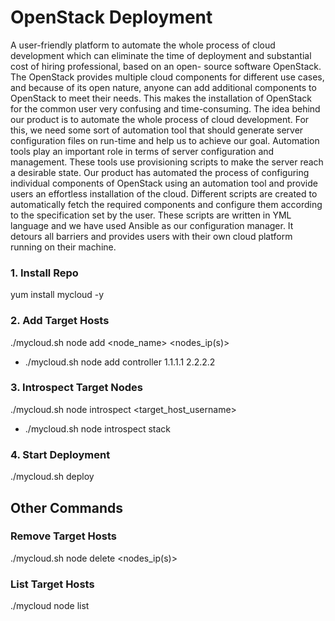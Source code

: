 # OpenStack Deployment
A user-friendly platform to automate the whole process of cloud development which can
eliminate the time of deployment and substantial cost of hiring professional, based on an open-
source software OpenStack. The OpenStack provides multiple cloud components for different use
cases, and because of its open nature, anyone can add additional components to OpenStack to
meet their needs. This makes the installation of OpenStack for the common user very confusing
and time-consuming. The idea behind our product is to automate the whole process of cloud
development. For this, we need some sort of automation tool that should generate server
configuration files on run-time and help us to achieve our goal. Automation tools play an
important role in terms of server configuration and management. These tools use provisioning
scripts to make the server reach a desirable state. Our product has automated the process of
configuring individual components of OpenStack using an automation tool and provide users an
effortless installation of the cloud. Different scripts are created to automatically fetch the
required components and configure them according to the specification set by the user. These
scripts are written in YML language and we have used Ansible as our configuration manager. It
detours all barriers and provides users with their own cloud platform running on their machine.
### 1. Install Repo
yum install mycloud -y
### 2. Add Target Hosts
./mycloud.sh node add <node_name> <nodes_ip(s)>
* ./mycloud.sh node add controller 1.1.1.1 2.2.2.2
### 3. Introspect Target Nodes
./mycloud.sh node introspect <target_host_username>
* ./mycloud.sh node introspect stack
### 4. Start Deployment
./mycloud.sh deploy 

## Other Commands
### Remove Target Hosts
./mycloud.sh node delete <nodes_ip(s)>
### List Target Hosts
./mycloud node list
